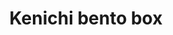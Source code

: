 ---
layout: place
title: "Kenichi bento box"
permalink: /hawaii/kailua-kona/kenichi-bento-box.html
stateAbbr: HI
stateName: Hawaii
cityName: Kailua-Kona
place_id: ChIJVchNjDEFVHkRdoV3rRvyElk
photos:
  - name: >-
      places/ChIJVchNjDEFVHkRdoV3rRvyElk/photos/AUy1YQ3fB0I6ZXgHcOrTpCyXqCPe7u-gEtSkDtkr4AOgqU6uK7M-fE859vaqU7h737kAmThJZMeQkHPHzs-a6GvTt-v9IKQMPTuBYFehHGZxgWgRCYLM6tHx9xWeUzJEDuyzoKsuHDzTRxm7dUTd2Zf2eUuPIgGmWGfLXmB17640Dj7TKIPsdBjcCcBsAIf5MKe7fUGu1YEW6_aAwI99qxyZrbARaw-qrCyd0VTM2v9wLXzp7Sk1C7uKnbc3rdNumLOwcGbn9-ePhEJ6bb_bP0wQGvSyXm5BG-jf1s4WNF2g7kw
    widthPx: 676
    heightPx: 676
    authorAttributions:
      - displayName: Kenichi bento box
        uri: https://maps.google.com/maps/contrib/116656233190826037524
        photoUri: >-
          https://lh3.googleusercontent.com/a-/ALV-UjUe81GYuZVyuCxFpCHZftU-RKVdGyMy4wWYW__Bd5VnlcdqYQ=s100-p-k-no-mo
    flagContentUri: >-
      https://www.google.com/local/imagery/report/?cb_client=maps_api_places.places_api&image_key=!1e10!2sAF1QipPpp_LjEwqO9KBvw5kjhU77Ae_MY3bhO424HxE&hl=en-US
    googleMapsUri: >-
      https://www.google.com/maps/place//data=!3m4!1e2!3m2!1sAF1QipPpp_LjEwqO9KBvw5kjhU77Ae_MY3bhO424HxE!2e10!4m2!3m1!1s0x795405318c4dc855:0x5912f21bad778576
  - name: >-
      places/ChIJVchNjDEFVHkRdoV3rRvyElk/photos/AUy1YQ22rsCnyiKW-vQ9PIYCuHC6_0Om_bOa2L8bGopf1W15IzRncDDbhcweK_Ks4q6fAlSYUwCXC4rhKTe_SZWVIxrT-Rd3VshXBQuaGhnsdF-QrhJF4El6tS5R8BmbRjyqBGgVSlNV9zL28I5QFKzSEb1TZ6Qg-FDDjyp1jnSI3TtjPuALN24-6VtsXu994Nk9LHPgv2B8PL2cWWvDT2eKIQ0DHeZhI0IS4zLylpnoGlxMfWJGD4qO0sgOQmp24jphuK3Wj-USXxNONpemYIvboEdKva6Za3w7VqkmoqoTBRc
    widthPx: 3024
    heightPx: 4032
    authorAttributions:
      - displayName: Kenichi bento box
        uri: https://maps.google.com/maps/contrib/116656233190826037524
        photoUri: >-
          https://lh3.googleusercontent.com/a-/ALV-UjUe81GYuZVyuCxFpCHZftU-RKVdGyMy4wWYW__Bd5VnlcdqYQ=s100-p-k-no-mo
    flagContentUri: >-
      https://www.google.com/local/imagery/report/?cb_client=maps_api_places.places_api&image_key=!1e10!2sAF1QipNTjqrfNahEuhBV0Nz72Pqthv6OyV__puo-v0g&hl=en-US
    googleMapsUri: >-
      https://www.google.com/maps/place//data=!3m4!1e2!3m2!1sAF1QipNTjqrfNahEuhBV0Nz72Pqthv6OyV__puo-v0g!2e10!4m2!3m1!1s0x795405318c4dc855:0x5912f21bad778576
  - name: >-
      places/ChIJVchNjDEFVHkRdoV3rRvyElk/photos/AUy1YQ2oNLd1RpEvLo9E6eD7Ojoqksd_6Ye9eCH256eM8e7FfiaGMuF8OprUWfybxuNl0H2jxMmdEh6CgG84lQ3QUPUuxnnoHQwYLiLLjWiyvwPS98QhBCdMX-_KzvgNIoeUVz3fMrUCqR9Mhj4Uyem8jrQJ0tCXnpwew9OFqOgvs1gALrzRs_d1sqpNR_FO-YPB7vwd2SEa3lEKJAMUDZfqol8L1B2gGTxcWLvL0jQSEfmXqtunmGl3U_vnqVEDLfv5sZIOXja3SBQvM40eXJG-Cs7UKYySzhTE4lDaRgk3WBU
    widthPx: 3024
    heightPx: 4032
    authorAttributions:
      - displayName: Kenichi bento box
        uri: https://maps.google.com/maps/contrib/116656233190826037524
        photoUri: >-
          https://lh3.googleusercontent.com/a-/ALV-UjUe81GYuZVyuCxFpCHZftU-RKVdGyMy4wWYW__Bd5VnlcdqYQ=s100-p-k-no-mo
    flagContentUri: >-
      https://www.google.com/local/imagery/report/?cb_client=maps_api_places.places_api&image_key=!1e10!2sAF1QipOHaQe62AkKcM0Mz_u4QWETu92s9nc7snZPE-M&hl=en-US
    googleMapsUri: >-
      https://www.google.com/maps/place//data=!3m4!1e2!3m2!1sAF1QipOHaQe62AkKcM0Mz_u4QWETu92s9nc7snZPE-M!2e10!4m2!3m1!1s0x795405318c4dc855:0x5912f21bad778576
  - name: >-
      places/ChIJVchNjDEFVHkRdoV3rRvyElk/photos/AUy1YQ3BAF2E7IWoAJdmItpyNhwJfRW0D2ITEuCaqj_y1GH5Fn74-FgXGa8_2GRhSAv1OuENksBfCp_hrqI6PS_JVgVgm4kVWcoluavKAi2GL7j4AN11ndVCv8QIwuS5I3KabLQ6Psu0CY4YfxdZQh68GZWmsFIASn9Xu3q8itk0Ro2pDZPMlRldM5PVGWgL5U9_F2-qZ0eNSSV-3szOf--oBtS--dBkTkuhaW-zUIRiNVZqUmUabIAIzryMGnOZjg6bbD_YZ7N0UaL3Dp1aainxxn9D1rxOWErE3etjYIiCnBw
    widthPx: 750
    heightPx: 1000
    authorAttributions:
      - displayName: Kenichi bento box
        uri: https://maps.google.com/maps/contrib/116656233190826037524
        photoUri: >-
          https://lh3.googleusercontent.com/a-/ALV-UjUe81GYuZVyuCxFpCHZftU-RKVdGyMy4wWYW__Bd5VnlcdqYQ=s100-p-k-no-mo
    flagContentUri: >-
      https://www.google.com/local/imagery/report/?cb_client=maps_api_places.places_api&image_key=!1e10!2sAF1QipNLwYqRf5UjPtRWIGX9UZmJPlOePAmUeQB7iiE&hl=en-US
    googleMapsUri: >-
      https://www.google.com/maps/place//data=!3m4!1e2!3m2!1sAF1QipNLwYqRf5UjPtRWIGX9UZmJPlOePAmUeQB7iiE!2e10!4m2!3m1!1s0x795405318c4dc855:0x5912f21bad778576
  - name: >-
      places/ChIJVchNjDEFVHkRdoV3rRvyElk/photos/AUy1YQ2qR3CCTz4pN1XHOFgc6DN4SjW3mP_CLqLpS51sSk6WDORk_AcmUWUQdcQ0mSVfNkqT9Gihu_Obba-B0BXtZpvAC5uA0TzLwp3tTd26fLywLAUSAyHdkFt0yzZY470gKfM7iP11J0JHQT58beoFM0WdxZw_atd5OLET0lizx_rS8LfLRLmFniYZwN8k-7n-xcWPDGPnChWDHIC5z9fBP2ALBh6MDZxaP6tLeBzLcBrFVDfgfyV3JfnhGMoMz5oZru9UikBLdHQJQncsW4WDmp2_kHzowZTmp2fuQ2SUR2c
    widthPx: 3024
    heightPx: 4032
    authorAttributions:
      - displayName: Kenichi bento box
        uri: https://maps.google.com/maps/contrib/116656233190826037524
        photoUri: >-
          https://lh3.googleusercontent.com/a-/ALV-UjUe81GYuZVyuCxFpCHZftU-RKVdGyMy4wWYW__Bd5VnlcdqYQ=s100-p-k-no-mo
    flagContentUri: >-
      https://www.google.com/local/imagery/report/?cb_client=maps_api_places.places_api&image_key=!1e10!2sAF1QipNKKyzMZ5Pm8z5yxuLFAO90cjTA-eGay0mVphk&hl=en-US
    googleMapsUri: >-
      https://www.google.com/maps/place//data=!3m4!1e2!3m2!1sAF1QipNKKyzMZ5Pm8z5yxuLFAO90cjTA-eGay0mVphk!2e10!4m2!3m1!1s0x795405318c4dc855:0x5912f21bad778576
  - name: >-
      places/ChIJVchNjDEFVHkRdoV3rRvyElk/photos/AUy1YQ3FVZrFQZ4Rkguf_fecsIeIKYnMp3jcXaU4fDLa29M9-vfJzspBLuiAIBl1tyUcj1QUo7JwJFWYc4b-UwyY3mmD7CBeBRUA6xtXj44th_BCtBA_U6UJCQhXOISMQnAYeXznYC5lqY0DJoXQwnMBxPxd0zQx6eOyJBdoAVjkCT4_SVDPP7K5lLaaz184DGqUK9AvfBGmJYF-6YRxHBQS9Af-0WG_ftf8TigWCw258Su7yErwIKjsrgwqC4vuuZ5amz-_5Ky3OuqtJQznztsCXzsoWzOb_tFEcAZxf9sBdvw
    widthPx: 1173
    heightPx: 1102
    authorAttributions:
      - displayName: Kenichi bento box
        uri: https://maps.google.com/maps/contrib/116656233190826037524
        photoUri: >-
          https://lh3.googleusercontent.com/a-/ALV-UjUe81GYuZVyuCxFpCHZftU-RKVdGyMy4wWYW__Bd5VnlcdqYQ=s100-p-k-no-mo
    flagContentUri: >-
      https://www.google.com/local/imagery/report/?cb_client=maps_api_places.places_api&image_key=!1e10!2sAF1QipMKzM-HME9Ea8-QqxMgBXaH_SDQWphYelBeTxI&hl=en-US
    googleMapsUri: >-
      https://www.google.com/maps/place//data=!3m4!1e2!3m2!1sAF1QipMKzM-HME9Ea8-QqxMgBXaH_SDQWphYelBeTxI!2e10!4m2!3m1!1s0x795405318c4dc855:0x5912f21bad778576
  - name: >-
      places/ChIJVchNjDEFVHkRdoV3rRvyElk/photos/AUy1YQ24x3XznaB5CoqzsY-wIar41-uxh3jid8F6v1SwMVDXGs_fTheSUOusI2T7t_DxrA7AuK4rl3Y7aidt9ygnJU7VezHqNy7FJqFDc9FC-NLk5KIplRbRWKYd4vX4gr2IWK8_c6_3pLCgac3zq-CJaxqUtVuBVaZd4QH0VNQJ5vQhI5tpmkoNSjMUYpyBWLnWE-sxNMuAjCHxWgBICt6kaZC6-MW5GtlGQK43iC_4hjWF1lE0naM2DN6d5dPR6VY9jt7gP-uotxn5mzvrPliZ4bmowErfpxhiA9JZ33B8uXY
    widthPx: 3024
    heightPx: 4032
    authorAttributions:
      - displayName: Kenichi bento box
        uri: https://maps.google.com/maps/contrib/116656233190826037524
        photoUri: >-
          https://lh3.googleusercontent.com/a-/ALV-UjUe81GYuZVyuCxFpCHZftU-RKVdGyMy4wWYW__Bd5VnlcdqYQ=s100-p-k-no-mo
    flagContentUri: >-
      https://www.google.com/local/imagery/report/?cb_client=maps_api_places.places_api&image_key=!1e10!2sAF1QipOgcJOcHxpzCn-544kv4aF95EQ4zuzJ-ZIB6Us&hl=en-US
    googleMapsUri: >-
      https://www.google.com/maps/place//data=!3m4!1e2!3m2!1sAF1QipOgcJOcHxpzCn-544kv4aF95EQ4zuzJ-ZIB6Us!2e10!4m2!3m1!1s0x795405318c4dc855:0x5912f21bad778576
  - name: >-
      places/ChIJVchNjDEFVHkRdoV3rRvyElk/photos/AUy1YQ2Y1frQGnXh0ijmHC9PGu8Az8P9_3JcgCnt3ZOFa_ISBGwYrn1qjiT572kaU2_9MMKEhutV7U0S8565yU4LWE3ZdmOoz9XEvPxADzmplYeuCEx0EywSsea3nL-Obrd5CgYV3H84vlTYwjRDqDICEZq_G0fzVzGndviuYAcrCw54Uh8PNZ9a_55P7eC-kR4iJogv9mlqgF5rIJphDhdwYAoAaIVFDWRPCk87rNSzdGggkSOPpCT87lTfY0Z2CM1vUIHDW7K_dTDQ1sIidgmU36lD_HfJZOmfrxcah0zdrxs
    widthPx: 750
    heightPx: 1000
    authorAttributions:
      - displayName: Kenichi bento box
        uri: https://maps.google.com/maps/contrib/116656233190826037524
        photoUri: >-
          https://lh3.googleusercontent.com/a-/ALV-UjUe81GYuZVyuCxFpCHZftU-RKVdGyMy4wWYW__Bd5VnlcdqYQ=s100-p-k-no-mo
    flagContentUri: >-
      https://www.google.com/local/imagery/report/?cb_client=maps_api_places.places_api&image_key=!1e10!2sAF1QipP3DWmRQA3WrrgRqAKGV8WZDzsqF4ihhXmkJiE&hl=en-US
    googleMapsUri: >-
      https://www.google.com/maps/place//data=!3m4!1e2!3m2!1sAF1QipP3DWmRQA3WrrgRqAKGV8WZDzsqF4ihhXmkJiE!2e10!4m2!3m1!1s0x795405318c4dc855:0x5912f21bad778576
  - name: >-
      places/ChIJVchNjDEFVHkRdoV3rRvyElk/photos/AUy1YQ0WcvJmemJa_hy4S15QpqZKENaWOYLRqm0zDPz1_N1eKWokoIQuR4DVty77lFJPqaK8O4fO7K-V7T5TLRl0mteIGcJUMCK6wIWsfasWs-tPGydv2uqNIaIP6jg7__Adr2-FGUxavhhSj_IQj1lDk-clvB4899ITaB_5GlJWwGIQj12yoy6PyOWyhvDV9vUt8Vn20DOrRN94NHvol-E9wsn6yr7m0PveeopQ1EXOWgYoTxgihCYI4nPjAzMQlbA_t5AyVSv7eVBH-MkYD7oQ7OkOSELLzdoO1-Jhkduq-Jk
    widthPx: 1350
    heightPx: 1500
    authorAttributions:
      - displayName: Kenichi bento box
        uri: https://maps.google.com/maps/contrib/116656233190826037524
        photoUri: >-
          https://lh3.googleusercontent.com/a-/ALV-UjUe81GYuZVyuCxFpCHZftU-RKVdGyMy4wWYW__Bd5VnlcdqYQ=s100-p-k-no-mo
    flagContentUri: >-
      https://www.google.com/local/imagery/report/?cb_client=maps_api_places.places_api&image_key=!1e10!2sAF1QipMow6Ffw5NE7RoxCQg8wXAa7Yr_DiKVjYd4VnI&hl=en-US
    googleMapsUri: >-
      https://www.google.com/maps/place//data=!3m4!1e2!3m2!1sAF1QipMow6Ffw5NE7RoxCQg8wXAa7Yr_DiKVjYd4VnI!2e10!4m2!3m1!1s0x795405318c4dc855:0x5912f21bad778576
  - name: >-
      places/ChIJVchNjDEFVHkRdoV3rRvyElk/photos/AUy1YQ2kqUevhjBsTUpdvxddHZaC2F5XHlLD0rBLRw3OImyyZNI5HilI06I_fQyC5W1xhay5nTB8MmIhEVWldPGhQEx08qt-D2aSbKHeWaDBQ5KaiSnEw05PTwzSysKuMec0ZnXiTSm_LZS2PMbXpuvv14EfRvJ2XwqFJ1tO5H7t97zPjpdDJX2E74L7OMmYgG3uadt3Jm-z6l9VJ8CrPxAn-aURiqKZiuIMhb_7pNjtadEzYFy3lRfswaYCgoHz7f2Vbq_ucrxsKRlRwkBCW_fU31kpRyuQu9w4h-9Xek3dwm8
    widthPx: 1104
    heightPx: 760
    authorAttributions:
      - displayName: Kenichi bento box
        uri: https://maps.google.com/maps/contrib/116656233190826037524
        photoUri: >-
          https://lh3.googleusercontent.com/a-/ALV-UjUe81GYuZVyuCxFpCHZftU-RKVdGyMy4wWYW__Bd5VnlcdqYQ=s100-p-k-no-mo
    flagContentUri: >-
      https://www.google.com/local/imagery/report/?cb_client=maps_api_places.places_api&image_key=!1e10!2sAF1QipPjy24tHoTBfbItsH-VzhCsJyx0eakdDGyIpLE&hl=en-US
    googleMapsUri: >-
      https://www.google.com/maps/place//data=!3m4!1e2!3m2!1sAF1QipPjy24tHoTBfbItsH-VzhCsJyx0eakdDGyIpLE!2e10!4m2!3m1!1s0x795405318c4dc855:0x5912f21bad778576
address: 78-6831 Ali‘i Dr, Kailua-Kona, HI 96740, USA
street: 78-6831 Ali‘i Dr
city: Kailua-Kona
state: HI
zip: '96740'
country: USA
neighborhood: null
latitude: '19.571679'
longitude: '-155.962038'
accessibility_options:
  wheelchairAccessibleParking: true
  wheelchairAccessibleEntrance: true
business_status: OPERATIONAL
name: Kenichi bento box
google_maps_links:
  directionsUri: >-
    https://www.google.com/maps/dir//''/data=!4m7!4m6!1m1!4e2!1m2!1m1!1s0x795405318c4dc855:0x5912f21bad778576!3e0
  placeUri: https://maps.google.com/?cid=6418458619644708214
  writeAReviewUri: >-
    https://www.google.com/maps/place//data=!4m3!3m2!1s0x795405318c4dc855:0x5912f21bad778576!12e1
  reviewsUri: >-
    https://www.google.com/maps/place//data=!4m4!3m3!1s0x795405318c4dc855:0x5912f21bad778576!9m1!1b1
  photosUri: >-
    https://www.google.com/maps/place//data=!4m3!3m2!1s0x795405318c4dc855:0x5912f21bad778576!10e5
primary_type: Restaurant
opening_hours:
  regular: null
  current: null
secondary_opening_hours:
  regular:
    weekdayDescriptions: null
    type: null
  current:
    weekdayDescriptions: null
    type: null
phone: null
price_level: null
price_range: null
rating: null
rating_count: 0
website: null
description: null
reviews: null
parking_options: null
payment_options: null
allow_dogs: null
curbside_pickup: null
delivery: null
dine_in: null
good_for_children: null
good_for_groups: null
good_for_sports: null
live_music: null
menu_for_children: null
outdoor_seating: null
reservable: null
restroom: null
serves_beer: null
serves_breakfast: null
serves_brunch: null
serves_cocktails: null
serves_coffee: null
serves_dinner: null
serves_dessert: null
serves_lunch: null
serves_vegetarian_food: null
serves_wine: null
takeout: null
slug: Kenichi-bento-box

---